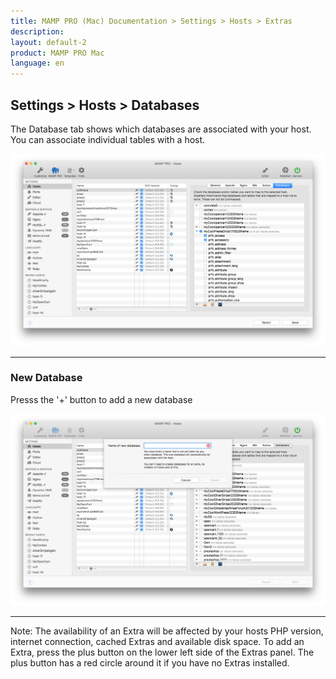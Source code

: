 ```yaml
---
title: MAMP PRO (Mac) Documentation > Settings > Hosts > Extras
description: 
layout: default-2
product: MAMP PRO Mac
language: en
---
```


## Settings > Hosts > Databases

The Database tab shows which databases are associated with your host. You can associate individual tables with a host.

![MAMP](databases.png)

---

### New Database

Presss the '+' button to add a new database

![MAMP](NewDatabase.png)

---

<div class="alert" role="alert">
Note: The availability of an Extra will be affected by your hosts PHP version, internet connection, cached Extras and available disk space. To add an Extra, press the plus button on the lower left side of the Extras panel. The plus button has a red circle around it if you have no Extras installed.
</div>








